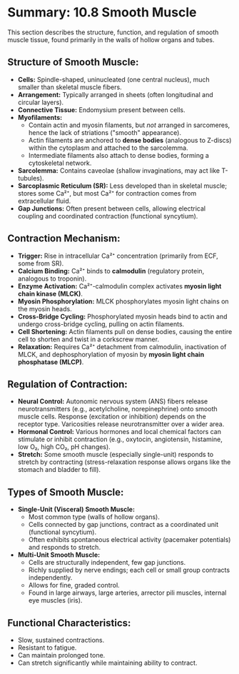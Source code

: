 # Summary: 10.8 Smooth Muscle

This section describes the structure, function, and regulation of smooth muscle tissue, found primarily in the walls of hollow organs and tubes.

## Structure of Smooth Muscle:

*   **Cells:** Spindle-shaped, uninucleated (one central nucleus), much smaller than skeletal muscle fibers.
*   **Arrangement:** Typically arranged in sheets (often longitudinal and circular layers).
*   **Connective Tissue:** Endomysium present between cells.
*   **Myofilaments:**
    *   Contain actin and myosin filaments, but *not* arranged in sarcomeres, hence the lack of striations ("smooth" appearance).
    *   Actin filaments are anchored to **dense bodies** (analogous to Z-discs) within the cytoplasm and attached to the sarcolemma.
    *   Intermediate filaments also attach to dense bodies, forming a cytoskeletal network.
*   **Sarcolemma:** Contains caveolae (shallow invaginations, may act like T-tubules).
*   **Sarcoplasmic Reticulum (SR):** Less developed than in skeletal muscle; stores some Ca²⁺, but most Ca²⁺ for contraction comes from extracellular fluid.
*   **Gap Junctions:** Often present between cells, allowing electrical coupling and coordinated contraction (functional syncytium).

## Contraction Mechanism:

*   **Trigger:** Rise in intracellular Ca²⁺ concentration (primarily from ECF, some from SR).
*   **Calcium Binding:** Ca²⁺ binds to **calmodulin** (regulatory protein, analogous to troponin).
*   **Enzyme Activation:** Ca²⁺-calmodulin complex activates **myosin light chain kinase (MLCK)**.
*   **Myosin Phosphorylation:** MLCK phosphorylates myosin light chains on the myosin heads.
*   **Cross-Bridge Cycling:** Phosphorylated myosin heads bind to actin and undergo cross-bridge cycling, pulling on actin filaments.
*   **Cell Shortening:** Actin filaments pull on dense bodies, causing the entire cell to shorten and twist in a corkscrew manner.
*   **Relaxation:** Requires Ca²⁺ detachment from calmodulin, inactivation of MLCK, and dephosphorylation of myosin by **myosin light chain phosphatase (MLCP)**.

## Regulation of Contraction:

*   **Neural Control:** Autonomic nervous system (ANS) fibers release neurotransmitters (e.g., acetylcholine, norepinephrine) onto smooth muscle cells. Response (excitation or inhibition) depends on the receptor type. Varicosities release neurotransmitter over a wider area.
*   **Hormonal Control:** Various hormones and local chemical factors can stimulate or inhibit contraction (e.g., oxytocin, angiotensin, histamine, low O₂, high CO₂, pH changes).
*   **Stretch:** Some smooth muscle (especially single-unit) responds to stretch by contracting (stress-relaxation response allows organs like the stomach and bladder to fill).

## Types of Smooth Muscle:

*   **Single-Unit (Visceral) Smooth Muscle:**
    *   Most common type (walls of hollow organs).
    *   Cells connected by gap junctions, contract as a coordinated unit (functional syncytium).
    *   Often exhibits spontaneous electrical activity (pacemaker potentials) and responds to stretch.
*   **Multi-Unit Smooth Muscle:**
    *   Cells are structurally independent, few gap junctions.
    *   Richly supplied by nerve endings; each cell or small group contracts independently.
    *   Allows for fine, graded control.
    *   Found in large airways, large arteries, arrector pili muscles, internal eye muscles (iris).

## Functional Characteristics:

*   Slow, sustained contractions.
*   Resistant to fatigue.
*   Can maintain prolonged tone.
*   Can stretch significantly while maintaining ability to contract.
